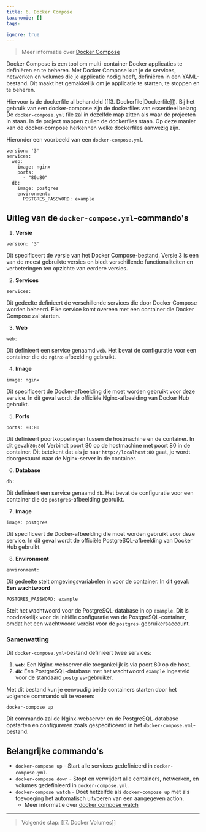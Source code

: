 ```yaml
---
title: 6. Docker Compose
taxonomie: []
tags:

ignore: true 
---
```


> Meer informatie over [Docker Compose](https://docs.docker.com/compose/)

Docker Compose is een tool om multi-container Docker applicaties te definiëren en te beheren. Met Docker Compose kun je de services, netwerken en volumes die je applicatie nodig heeft, definiëren in een YAML-bestand. Dit maakt het gemakkelijk om je applicatie te starten, te stoppen en te beheren.

Hiervoor is de dockerfile al behandeld ([[3. Dockerfile|Dockerfile]]). Bij het gebruik van een docker-compose zijn de dockerfiles van essentieel belang. 
De `docker-compose.yml` file zal in dezelfde map zitten als waar de projecten in staan. In de project mappen zullen de dockerfiles staan. Op deze manier kan de docker-compose herkennen welke dockerfiles aanwezig zijn.

Hieronder een voorbeeld van een `docker-compose.yml`.

```
version: '3'
services:
  web:
    image: nginx
    ports:
      - "80:80"
  db:
    image: postgres
    environment:
      POSTGRES_PASSWORD: example
```

## Uitleg van de `docker-compose.yml`-commando's
1. **Versie**
```
version: '3'
```
Dit specificeert de versie van het Docker Compose-bestand. Versie 3 is een van de meest gebruikte versies en biedt verschillende functionaliteiten en verbeteringen ten opzichte van eerdere versies.

2. **Services**
```
services:
```
Dit gedeelte definieert de verschillende services die door Docker Compose worden beheerd. Elke service komt overeen met een container die Docker Compose zal starten.

3. **Web**
```
web:
```
Dit definieert een service genaamd `web`. Het bevat de configuratie voor een container die de `nginx`-afbeelding gebruikt.

4. **Image**
```
image: nginx
```
Dit specificeert de Docker-afbeelding die moet worden gebruikt voor deze service. In dit geval wordt de officiële Nginx-afbeelding van Docker Hub gebruikt.

5. **Ports**
```
ports: 80:80
```
Dit definieert poortkoppelingen tussen de hostmachine en de container. In dit geval(`80:80`) Verbindt poort 80 op de hostmachine met poort 80 in de container. Dit betekent dat als je naar `http://localhost:80` gaat, je wordt doorgestuurd naar de Nginx-server in de container.

6. **Database**
```
db: 
```
Dit definieert een service genaamd `db`. Het bevat de configuratie voor een container die de `postgres`-afbeelding gebruikt.

7. **Image**
```
image: postgres
```
Dit specificeert de Docker-afbeelding die moet worden gebruikt voor deze service. In dit geval wordt de officiële PostgreSQL-afbeelding van Docker Hub gebruikt.

8. **Environment**
```
environment: 
```
Dit gedeelte stelt omgevingsvariabelen in voor de container. In dit geval:
**Een wachtwoord**
``` 
POSTGRES_PASSWORD: example
```
Stelt het wachtwoord voor de PostgreSQL-database in op `example`. Dit is noodzakelijk voor de initiële configuratie van de PostgreSQL-container, omdat het een wachtwoord vereist voor de `postgres`-gebruikersaccount.

### Samenvatting
Dit `docker-compose.yml`-bestand definieert twee services:
1. **`web`**: Een Nginx-webserver die toegankelijk is via poort 80 op de host.
2. **`db`**: Een PostgreSQL-database met het wachtwoord `example` ingesteld voor de standaard `postgres`-gebruiker.

Met dit bestand kun je eenvoudig beide containers starten door het volgende commando uit te voeren:

```
docker-compose up
```

Dit commando zal de Nginx-webserver en de PostgreSQL-database opstarten en configureren zoals gespecificeerd in het `docker-compose.yml`-bestand.
## Belangrijke commando's
- `docker-compose up` - Start alle services gedefinieerd in `docker-compose.yml`.
- `docker-compose down` - Stopt en verwijdert alle containers, netwerken, en volumes gedefinieerd in `docker-compose.yml`.
- `docker-compose watch` - Doet hetzelfde als `docker-compose up` met als toevoeging het automatisch uitvoeren van een aangegeven action.
  - Meer informatie over [docker compose watch](https://docs.docker.com/compose/file-watch/)

---
> Volgende stap: [[7. Docker Volumes]]
